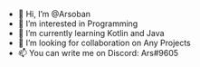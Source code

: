 - 👋 Hi, I’m @Arsoban
- 👀 I’m interested in Programming
- 🌱 I’m currently learning Kotlin and Java
- 💞️ I’m looking for collaboration on Any Projects
- 📫 You can write me on Discord: Ars#9605
